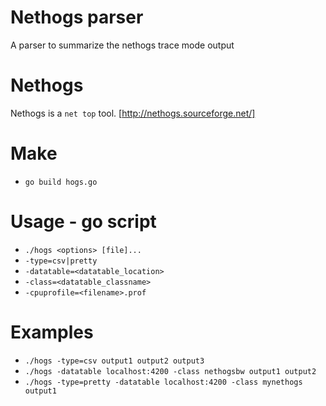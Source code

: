 # Nethogs parser

A parser to summarize the nethogs trace mode output

# Nethogs

Nethogs is a `net top` tool. [http://nethogs.sourceforge.net/]

# Make

+ `go build hogs.go`

# Usage - go script

+ `./hogs <options> [file]...`
+ `-type=csv|pretty`
+ `-datatable=<datatable_location>`
+ `-class=<datatable_classname>`
+ `-cpuprofile=<filename>.prof`

# Examples

+ `./hogs -type=csv output1 output2 output3`
+ `./hogs -datatable localhost:4200 -class nethogsbw output1 output2`
+ `./hogs -type=pretty -datatable localhost:4200 -class mynethogs output1`
